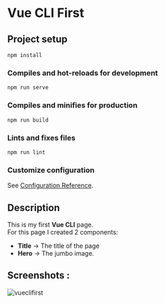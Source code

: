 # Vue CLI First

## Project setup
```
npm install
```

### Compiles and hot-reloads for development
```
npm run serve
```

### Compiles and minifies for production
```
npm run build
```

### Lints and fixes files
```
npm run lint
```

### Customize configuration
See [Configuration Reference](https://cli.vuejs.org/config/).

## Description
This is my first **Vue CLI** page. <br>
For this page I created 2 components: 
- **Title** -> The title of the page
- **Hero** -> The jumbo image.

## Screenshots :

![vueclifirst](https://user-images.githubusercontent.com/85038274/151705066-be88ff2e-7143-482f-9ae8-6af97b88cd31.PNG)
